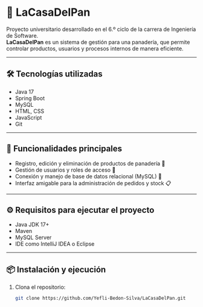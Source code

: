 # 🥐 LaCasaDelPan

Proyecto universitario desarrollado en el 6.º ciclo de la carrera de Ingeniería de Software.  
**LaCasaDelPan** es un sistema de gestión para una panadería, que permite controlar productos, usuarios y procesos internos de manera eficiente.

---

## 🛠️ Tecnologías utilizadas

- Java 17
- Spring Boot
- MySQL
- HTML, CSS
- JavaScript
- Git

---

## 🚀 Funcionalidades principales

- Registro, edición y eliminación de productos de panadería 🍞  
- Gestión de usuarios y roles de acceso 👥  
- Conexión y manejo de base de datos relacional (MySQL) 💾  
- Interfaz amigable para la administración de pedidos y stock 📋

---

## ⚙️ Requisitos para ejecutar el proyecto

- Java JDK 17+
- Maven
- MySQL Server
- IDE como IntelliJ IDEA o Eclipse

---

## 📦 Instalación y ejecución

1. Clona el repositorio:
   ```bash
   git clone https://github.com/Yefli-Bedon-Silva/LaCasaDelPan.git
